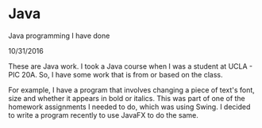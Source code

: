 # Java
Java programming I have done

10/31/2016

These are Java work. I took a Java course when I was a student at UCLA - PIC 20A. So, I have some work that is from or based on the class.

For example, I have a program that involves changing a piece of text's font, size and whether it appears in bold or italics. This was part of one of the homework assignments I needed to do, which was using Swing. I decided to write a program recently to use JavaFX to do the same.
